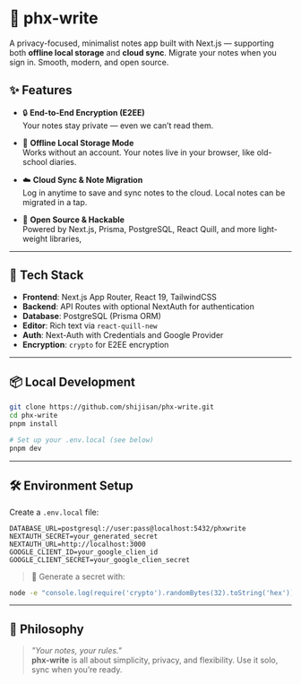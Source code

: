 # 📝 phx-write

A privacy-focused, minimalist notes app built with Next.js — supporting both **offline local storage** and **cloud sync**. Migrate your notes when you sign in. Smooth, modern, and open source.

## ✨ Features

- 🔒 **End-to-End Encryption (E2EE)**  
  Your notes stay private — even we can’t read them.

- 💾 **Offline Local Storage Mode**  
  Works without an account. Your notes live in your browser, like old-school diaries.

- ☁️ **Cloud Sync & Note Migration**  
  Log in anytime to save and sync notes to the cloud. Local notes can be migrated in a tap.

- 💖 **Open Source & Hackable**  
  Powered by Next.js, Prisma, PostgreSQL, React Quill, and more light-weight libraries,

---

## 🚀 Tech Stack

- **Frontend**: Next.js App Router, React 19, TailwindCSS
- **Backend**: API Routes with optional NextAuth for authentication
- **Database**: PostgreSQL (Prisma ORM)
- **Editor**: Rich text via `react-quill-new`
- **Auth**: Next-Auth with Credentials and Google Provider
- **Encryption**: `crypto` for E2EE encryption

---

## 📦 Local Development

```bash
git clone https://github.com/shijisan/phx-write.git
cd phx-write
pnpm install

# Set up your .env.local (see below)
pnpm dev
```

---

## 🛠️ Environment Setup

Create a `.env.local` file:

```env
DATABASE_URL=postgresql://user:pass@localhost:5432/phxwrite
NEXTAUTH_SECRET=your_generated_secret
NEXTAUTH_URL=http://localhost:3000
GOOGLE_CLIENT_ID=your_google_clien_id
GOOGLE_CLIENT_SECRET=your_google_clien_secret

```

> 🧪 Generate a secret with:
```bash
node -e "console.log(require('crypto').randomBytes(32).toString('hex'))"
```

---

## 🧠 Philosophy

> _"Your notes, your rules."_  
**phx-write** is all about simplicity, privacy, and flexibility. Use it solo, sync when you’re ready.
